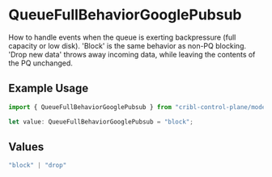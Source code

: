 # QueueFullBehaviorGooglePubsub

How to handle events when the queue is exerting backpressure (full capacity or low disk). 'Block' is the same behavior as non-PQ blocking. 'Drop new data' throws away incoming data, while leaving the contents of the PQ unchanged.

## Example Usage

```typescript
import { QueueFullBehaviorGooglePubsub } from "cribl-control-plane/models/operations";

let value: QueueFullBehaviorGooglePubsub = "block";
```

## Values

```typescript
"block" | "drop"
```